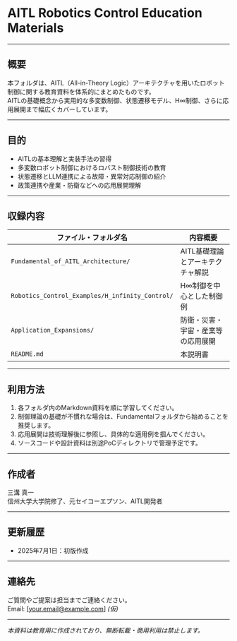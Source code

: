 # AITL Robotics Control Education Materials

---

## 概要

本フォルダは、AITL（All-in-Theory Logic）アーキテクチャを用いたロボット制御に関する教育資料を体系的にまとめたものです。  
AITLの基礎概念から実用的な多変数制御、状態遷移モデル、H∞制御、さらに応用展開まで幅広くカバーしています。

---

## 目的

- AITLの基本理解と実装手法の習得  
- 多変数ロボット制御におけるロバスト制御技術の教育  
- 状態遷移とLLM連携による故障・異常対応制御の紹介  
- 政策連携や産業・防衛などへの応用展開理解  

---

## 収録内容

| ファイル・フォルダ名                         | 内容概要                          |
|----------------------------------------------|-----------------------------------|
| `Fundamental_of_AITL_Architecture/`          | AITL基礎理論とアーキテクチャ解説  |
| `Robotics_Control_Examples/H_infinity_Control/` | H∞制御を中心とした制御例          |
| `Application_Expansions/`                      | 防衛・災害・宇宙・産業等の応用展開 |
| `README.md`                                   | 本説明書                        |

---

## 利用方法

1. 各フォルダ内のMarkdown資料を順に学習してください。  
2. 制御理論の基礎が不慣れな場合は、Fundamentalフォルダから始めることを推奨します。  
3. 応用展開は技術理解後に参照し、具体的な適用例を掴んでください。  
4. ソースコードや設計資料は別途PoCディレクトリで管理予定です。

---

## 作成者

三溝 真一  
信州大学大学院修了、元セイコーエプソン、AITL開発者

---

## 更新履歴

- 2025年7月1日：初版作成  

---

## 連絡先

ご質問やご提案は担当までご連絡ください。  
Email: [your.email@example.com]  *(仮)*

---

*本資料は教育用に作成されており、無断転載・商用利用は禁止します。*
